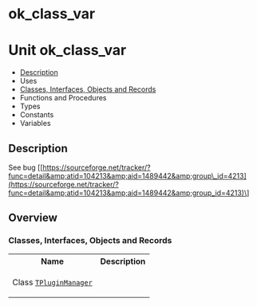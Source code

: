 # ok\_class\_var


# Unit ok\_class\_var

- [Description](#PasDoc-Description)
- Uses
- [Classes, Interfaces, Objects and Records](#PasDoc-Classes)
- Functions and Procedures
- Types
- Constants
- Variables

<span id="PasDoc-Description"/>

## Description
See bug \[[https://sourceforge.net/tracker/?func=detail&amp;atid=104213&amp;aid=1489442&amp;group\_id=4213](https://sourceforge.net/tracker/?func=detail&amp;atid=104213&amp;aid=1489442&amp;group_id=4213)\]<span id="PasDoc-Uses"/>

## Overview

### Classes, Interfaces, Objects and Records
<span id="PasDoc-Classes"/>


<table>
<tr class="listheader">
<th class="itemname">Name</th>
<th class="itemdesc">Description</th>
</tr>
<tr>

<td>

Class&nbsp;[`TPluginManager`](ok_class_var.TPluginManager.md)
</td>

<td>

&nbsp;
</td>
</tr>
</table>
